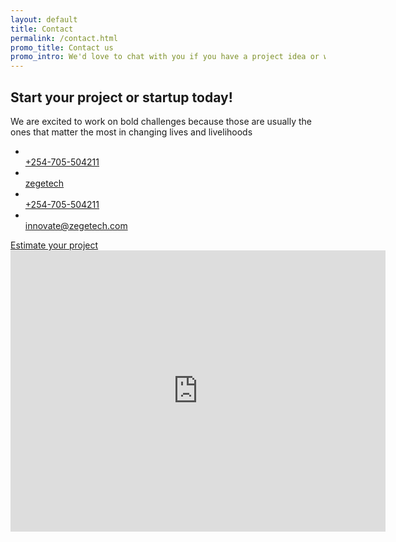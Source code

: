 ```yaml
---
layout: default
title: Contact
permalink: /contact.html
promo_title: Contact us
promo_intro: We'd love to chat with you if you have a project idea or want to find out more about our services. Coffee on us!
---
```

<!-- ******Contact Section****** --> 
<section class="contact-section section">
	<div class="container">
		<h2 class="title text-center">Start your project or startup today!</h2>
		<p class="intro text-center">We are excited to work on bold challenges because those are usually the ones that matter the most in changing lives and livelihoods</p>
		<ul class="contact-info list-inline text-center">
			<li class="tel"><a href="tel:+254705504211"><span class="fs1" aria-hidden="true" data-icon="&#x77;"></span><br/>  +254-705-504211 </a></li>
			<li class="Skype"><a href="skype:zegetech"><span class="fs1" aria-hidden="true" data-icon="&#xe0a2;"></span><br/> zegetech </a></li>
			<li class="tel"><a href="whatsapp://+254705504211"><span class="fs1 fa fa-whatsapp" aria-hidden="true"></span><br/> +254-705-504211 </a></li>
			<li class="email"><a href="mailto:innovate@zegetech.com"><span class="fs1" aria-hidden="true" data-icon="&#xe010;"></span><br/> innovate@zegetech.com </a></li>
		</ul>
		<div class="text-center col-md-12 col-sm-12 col-xs-12 form-group">
			<a href="estimate.html" class="btn btn-lg  btn-cta btn-cta-primary">Estimate your project</a>
		</div> 
	</div><!--//container-->
</section><!--//contact-section-->
<!-- ******Map Section****** --> 
<section class="map-section section">
	<div class="gmap-wrapper">
		<!--//You need to embed your own google map below-->
		<!--//Ref: https://support.google.com/maps/answer/144361?co=GENIE.Platform%3DDesktop&hl=en -->
		<iframe src="https://www.google.com/maps/embed?pb=!1m18!1m12!1m3!1d3988.7925534713568!2d36.76321735003709!3d-1.2992559360015454!2m3!1f0!2f0!3f0!3m2!1i1024!2i768!4f13.1!3m3!1m2!1s0x182f1a6bf3efffff%3A0x111775bb295f8d1f!2sNairobi+Garage!5e0!3m2!1sen!2ske!4v1485611557670" width="600" height="450" frameborder="0" style="border:0" allowfullscreen id="map-canvas" ></iframe>
	</div><!--//gmap-wrapper-->
</section><!--//map-section-->